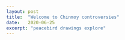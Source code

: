 ```yaml
---
layout: post
title:  "Welcome to Chinmoy controversies"
date:   2020-06-25
excerpt: "peacebird drawings explore"
---
```

